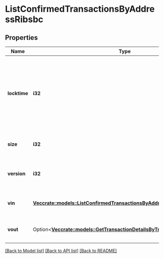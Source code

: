 # ListConfirmedTransactionsByAddressRibsbc

## Properties

Name | Type | Description | Notes
------------ | ------------- | ------------- | -------------
**locktime** | **i32** | Represents the locktime on the transaction on the specific blockchain, i.e. the blockheight at which the transaction is valid. | 
**size** | **i32** | Represents the total size of this transaction. | 
**version** | **i32** | Represents the transaction's version number. | 
**vin** | [**Vec<crate::models::ListConfirmedTransactionsByAddressRibsbcVin>**](ListConfirmedTransactionsByAddressRIBSBC_vin.md) | Represents the transaction inputs. | 
**vout** | Option<[**Vec<crate::models::GetTransactionDetailsByTransactionIdribsbcVout>**](GetTransactionDetailsByTransactionIDRIBSBC_vout.md)> | Represents the transaction outputs. | [optional]

[[Back to Model list]](../README.md#documentation-for-models) [[Back to API list]](../README.md#documentation-for-api-endpoints) [[Back to README]](../README.md)


